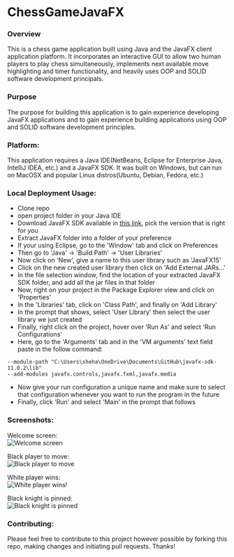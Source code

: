 # ChessGameJavaFX

### Overview 
This is a chess game application built using Java and the JavaFX client application platform. It incorporates an interactive GUI to allow two human players to play chess simultaneously, implements next available move highlighting and timer functionality, and heavily uses OOP and SOLID software development principals. 
### Purpose 
The purpose for building this application is to gain experience developing JavaFX applications and to gain experience building applications using OOP and SOLID software development principles.
### Platform: 
This application requires a Java IDE(NetBeans, Eclipse for Enterprise Java, IntelliJ IDEA, etc.) and a JavaFX SDK. It was built on Windows, but can run on MacOSX and popular Linux distros(Ubuntu, Debian, Fedora, etc.)
### Local Deployment Usage:
* Clone repo 
* open project folder in your Java IDE 
* Download JavaFX SDK available in [this link](https://gluonhq.com/products/javafx/), pick the version that is right for you 
* Extract JavaFX folder into a folder of your preference 
* If your using Eclipse, go to the 'Window' tab and click on Preferences 
* Then go to 'Java' -> 'Build Path' -> 'User Libraries' 
* Now click on 'New', give a name to this user library such as 'JavaFX15'
* Click on the new created user library then click on 'Add External JARs...'
* In the file selection window, find the location of your extracted JavaFX SDK folder, and add all the jar files in that folder 
* Now, right on your project in the Package Explorer view and click on 'Properties'
* In the 'Libraries' tab, click on 'Class Path', and finally on 'Add Library'
* In the prompt that shows, select 'User Library' then select the user library we just created 
* Finally, right click on the project, hover over 'Run As' and select 'Run Configurations' 
* Here, go to the 'Arguments' tab and in the 'VM arguments' text field paste in the follow command:
```
--module-path "C:\Users\sheha\OneDrive\Documents\GitHub\javafx-sdk-11.0.2\lib" 
--add-modules javafx.controls,javafx.fxml,javafx.media
```
* Now give your run configuration a unique name and make sure to select that configuration whenever you want to run the program in the future 
* Finally, click 'Run' and select 'Main' in the prompt that follows 

### Screenshots:
Welcome screen:  
![Welcome screen](/static/images/screenshot_1.png)

Black player to move:  
![Black player to move](/static/images/screenshot_2.png)

White player wins:  
![White player wins!](/static/images/screenshot_3.png)

Black knight is pinned:  
![Black knight is pinned](/static/images/screenshot_4.png)

### Contributing:
Please feel free to contribute to this project however possible by forking this repo, making changes and initiating pull requests. Thanks!
